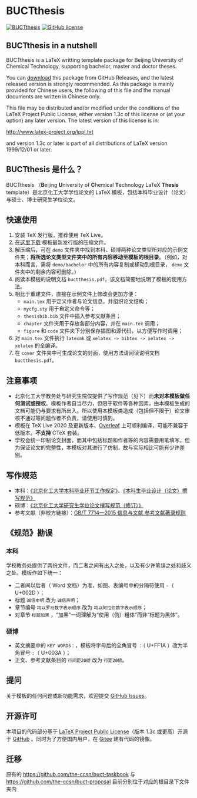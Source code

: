 # BUCTthesis

[![BUCTthesis](https://img.shields.io/badge/BUCTthesis-LaTeX-blue)](https://github.com/Miracle0565/BUCTthesis)
[![GitHub license](https://img.shields.io/github/license/Miracle0565/BUCTthesis)](https://github.com/Miracle0565/BUCTthesis/blob/master/LICENSE)

## BUCTthesis in a nutshell
BUCTthesis is a LaTeX writting template package for Beijing University of Chemical Technology,
supporting bachelor, master and doctor theses.

You can [download](https://github.com/Miracle0565/BUCTthesis/releases) this package from GitHub Releases,
and the latest released version is strongly recommended. As this package is mainly provided for
Chinese users, the following of this file and the manual documents are written in Chinese only.

This file may be distributed and/or modified under
the conditions of the LaTeX Project Public License,
either version 1.3c of this license or (at your option)
any later version. The latest version of this license
is in:

http://www.latex-project.org/lppl.txt

and version 1.3c or later is part of all distributions
of LaTeX version 1999/12/01 or later.


## BUCTthesis 是什么？

BUCTthesis （**B**eijing **U**niversity of **C**hemical **T**echnology LaTeX **Thesis** template）是北京化工大学学位论文的 LaTeX 模板，包括本科毕业设计（论文）与硕士、博士研究生学位论文。

## 快速使用

1. 安装 TeX 发行版，推荐使用 TeX Live。
2. [在这里下载](https://github.com/Miracle0565/BUCTthesis/releases) 模板最新发行版的压缩文件。
3. 解压缩后，可在 `demo` 文件夹中找到本科、硕博两种论文类型所对应的示例文件夹；**将所选论文类型文件夹中的所有内容移动至模板的根目录**。（例如，对本科而言，需将 `demo/bachelor` 中的所有内容复制或移动到根目录， `demo` 文件夹中的剩余内容可删除。）
4. 阅读本模板的说明文档 `buctthesis.pdf`，该文档简要地说明了模板的使用方法。
5. 相比于重建文件，直接在示例文件上修改会更加方便：
   - `main.tex` 用于定义作者与论文信息，并组织论文结构；
   - `mycfg.sty` 用于自定义命令等；
   - `thesisbib.bib` 文件中插入参考文献条目；
   - `chapter` 文件夹用于存放各部分内容，并在 `main.tex` 调用；
   - `figure` 和 `code` 文件夹下分别保存插图和源代码，以方便写作时调用；
6. 对 `main.tex` 文件执行 `latexmk` 或 `xelatex -> bibtex -> xelatex -> xelatex` 的全编译。
7. 在 `cover` 文件夹中可生成论文的封面，使用方法请阅读说明文档 `buctthesis.pdf`。

## 注意事项

- 北京化工大学教务处与研究生院仅提供了写作规范（见下）而**未对本模板做任何测试或授权**。模板作者自当尽力，但限于软件等各种因素，由本模板生成的文档可能仍与要求有所出入。所以使用本模板类造成（包括但不限于）论文审核不通过等问题作者不负责，请使用时慎酌。
- 模板在 TeX Live 2020 及更新版本、[Overleaf](https://www.overleaf.com/) 上可顺利编译，可能不兼容于低版本。**不支持** CTeX 套装。
- 学校会统一印制论文封面，而其中包括标题和作者等的内容需要用笔填写。但为保证论文的完整性，本模板对其进行了仿制，故与实际相比可能有少许差别。

## 写作规范

- 本科：[《北京化工大学本科毕业环节工作规定》](https://jiaowuchu.buct.edu.cn/2019/0222/c515a22047/page.htm)、[《本科生毕业设计（论文）撰写规范》](https://jiaowuchu.buct.edu.cn/2018/1009/c515a22046/page.htm)
- 硕博：[《北京化工大学研究生学位论文撰写规范（修订）》](https://xxgk.buct.edu.cn/2017/1107/c2835a39437/page.htm)
- 参考文献（非校方链接）：[GB/T 7714—2015 信息与文献 参考文献著录规则](http://www.cessp.org.cn/uploads/1/file/public/201607/20160708142456_8mqgu0dpgk.pdf)

## 《规范》勘误

### 本科

学校教务处提供了两份文件，而二者之间有出入之处，以及有少许笔误之处和歧义之处。模板作如下统一：

- 二者间以后者（ Word 文档）为准，如图、表编号中的分隔符使用 `-`（ U+002D ）；
- 标题 `诚信申明` 改为 `诚信声明`；
- 章节编号 `均以罗马数字表示顺序` 改为 `均以阿拉伯数字表示顺序`；
- 对章节 `标题加黑` ，“加黑”一词理解为“使用（伪）粗体”而非“标题为黑体”。

### 硕博

- 英文摘要中的 `KEY WORDS：`，模板将字母后的全角冒号 `：`（ U+FF1A ）改为半角冒号 `:`（ U+003A ）；
- 正文、参考文献条目的 `行间距20磅` 改为 `行距20磅`。

## 提问

关于模板的任何问题或新功能需求，欢迎提交 [GitHub Issues](https://github.com/Miracle0565/BUCTthesis/issues)。

## 开源许可

本项目的代码部分基于  [LaTeX Project Public License](http://www.latex-project.org/lppl.txt)（版本 1.3c 或更高）开源于 [GitHub](https://github.com/Miracle0565/BUCTthesis) 。同时为了方便国内用户，在 [Gitee](https://gitee.com/Miracle0565/BUCTthesis) 建有代码的镜像。

## 迁移

原有的 https://github.com/the-ccsn/buct-taskbook 与 https://github.com/the-ccsn/buct-proposal 目前分别位于对应的根目录下文件夹内